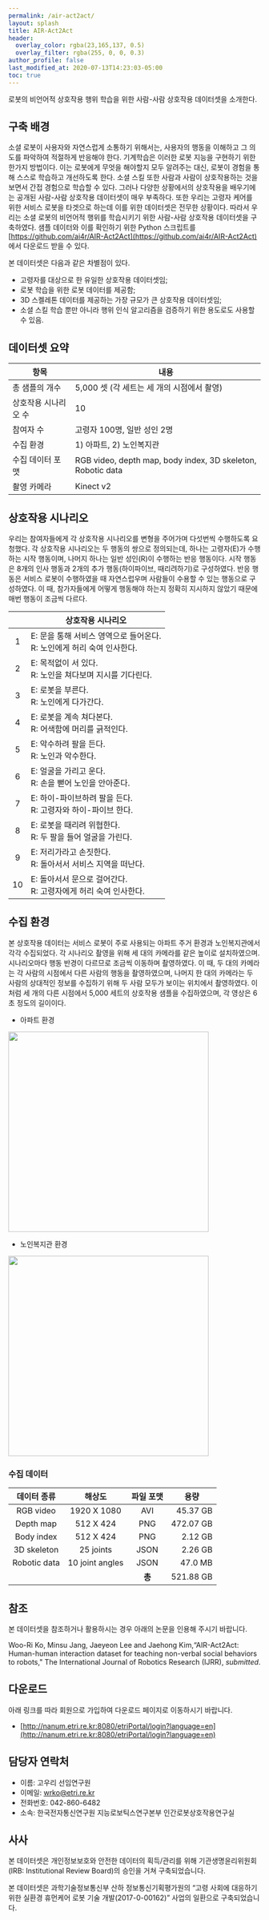 ```yaml
---
permalink: /air-act2act/
layout: splash
title: AIR-Act2Act
header:
  overlay_color: rgba(23,165,137, 0.5)
  overlay_filter: rgba(255, 0, 0, 0.3)
author_profile: false
last_modified_at: 2020-07-13T14:23:03-05:00
toc: true
---
```


로봇의 비언어적 상호작용 행위 학습을 위한 사람-사람 상호작용 데이터셋을 소개한다.

## 구축 배경

소셜 로봇이 사용자와 자연스럽게 소통하기 위해서는, 사용자의 행동을 이해하고 그 의도를 파악하여 적절하게 반응해야 한다. 기계학습은 이러한 로봇 지능을 구현하기 위한 한가지 방법이다. 이는 로봇에게 무엇을 해야할지 모두 알려주는 대신, 로봇이 경험을 통해 스스로 학습하고 개선하도록 한다. 소셜 스킬 또한 사람과 사람이 상호작용하는 것을 보면서 간접 경험으로 학습할 수 있다. 그러나 다양한 상황에서의 상호작용을 배우기에는 공개된 사람-사람 상호작용 데이터셋이 매우 부족하다. 또한 우리는 고령자 케어를 위한 서비스 로봇을 타겟으로 하는데 이를 위한 데이터셋은 전무한 상황이다. 따라서 우리는 소셜 로봇의 비언어적 행위를 학습시키기 위한 사람-사람 상호작용 데이터셋을 구축하였다. 샘플 데이터와 이를 확인하기 위한 Python 스크립트를 [https://github.com/ai4r/AIR-Act2Act](https://github.com/ai4r/AIR-Act2Act) 에서 다운로드 받을 수 있다.

본 데이터셋은 다음과 같은 차별점이 있다.

- 고령자를 대상으로 한 유일한 상호작용 데이터셋임;
- 로봇 학습을 위한 로봇 데이터를 제공함;
- 3D 스켈레톤 데이터를 제공하는 가장 규모가 큰 상호작용 데이터셋임;
- 소셜 스킬 학습 뿐만 아니라 행위 인식 알고리즘을 검증하기 위한 용도로도 사용할 수 있음.

## 데이터셋 요약

|<center>항목</center>|<center>내용</center>|
|:--- |:--- |
|총 샘플의 개수|5,000 셋 (각 세트는 세 개의 시점에서 촬영)|
|상호작용 시나리오 수|10|
|참여자 수|고령자 100명, 일반 성인 2명|
|수집 환경|1) 아파트, 2) 노인복지관|
|수집 데이터 포맷|RGB video, depth map, body index, 3D skeleton, Robotic data|
|촬영 카메라|Kinect v2|

## 상호작용 시나리오

우리는 참여자들에게 각 상호작용 시나리오를 변형을 주어가며 다섯번씩 수행하도록 요청했다. 각 상호작용 시나리오는 두 행동의 쌍으로 정의되는데, 하나는 고령자(E)가 수행하는 시작 행동이며, 나머지 하나는 일반 성인(R)이 수행하는 반응 행동이다. 시작 행동은 8개의 인사 행동과 2개의 추가 행동(하이파이브, 때리려하기)로 구성하였다. 반응 행동은 서비스 로봇이 수행하였을 때 자연스럽우며 사람들이 수용할 수 있는 행동으로 구성하였다. 이 때, 참가자들에게 어떻게 행동해야 하는지 정확히 지시하지 않았기 때문에 매번 행동이 조금씩 다르다.

||<center>상호작용 시나리오</center>|
|:---: |:--- |
|1|E: 문을 통해 서비스 영역으로 들어온다.<br>R: 노인에게 허리 숙여 인사한다.|
|2|E: 목적없이 서 있다.<br>R: 노인을 쳐다보며 지시를 기다린다.|
|3|E: 로봇을 부른다.<br>R: 노인에게 다가간다.|
|4|E: 로봇을 계속 쳐다본다.<br>R: 어색함에 머리를 긁적인다.|
|5|E: 악수하려 팔을 든다.<br>R: 노인과 악수한다.|
|6|E: 얼굴을 가리고 운다.<br>R: 손을 뻗어 노인을 안아준다.|
|7|E: 하이-파이브하려 팔을 든다.<br>R: 고령자와 하이-파이브 한다.|
|8|E: 로봇을 때리려 위협한다.<br>R: 두 팔을 들어 얼굴을 가린다.|
|9|E: 저리가라고 손짓한다.<br>R: 돌아서서 서비스 지역을 떠난다.|
|10|E: 돌아서서 문으로 걸어간다. <br>R: 고령자에게 허리 숙여 인사한다.|

## 수집 환경

본 상호작용 데이터는 서비스 로봇이 주로 사용되는 아파트 주거 환경과 노인복지관에서 각각 수집되었다. 각 시나리오 촬영을 위해 세 대의 카메라를 같은 높이로 설치하였으며. 시나리오마다 행동 반경이 다르므로 조금씩 이동하며 촬영하였다. 이 때, 두 대의 카메라는 각 사람의 시점에서 다른 사람의 행동을 촬영하였으며, 나머지 한 대의 카메라는 두 사람의 상대적인 정보를 수집하기 위해 두 사람 모두가 보이는 위치에서 촬영하였다. 이처럼 세 개의 다른 시점에서 5,000 세트의 상호작용 샘플을 수집하였으며, 각 영상은 6초 정도의 길이이다.

- 아파트 환경

<img src="http://drive.google.com/uc?export=view&id=1zw33eItZ9xfkwKcP6V6gQLWNmmpAGioT" width="400"/>

- 노인복지관 환경

<img src="http://drive.google.com/uc?export=view&id=1fpmmt8Spu6Wj4UZ83Y3h0Vk_5ZxPNqZw" width="400"/>

### 수집 데이터

|데이터 종류|해상도|파일 포맷|<center>용량</center>|
|:---: |:---: |:---: |---: |
|RGB video|1920 X 1080|AVI|45.37 GB|
|Depth map|512 X 424|PNG|472.07 GB|
|Body index|512 X 424|PNG|2.12 GB|
|3D skeleton|25 joints|JSON|2.26 GB|
|Robotic data|10 joint angles|JSON|47.0 MB|
|||**총**|521.88 GB|

## 참조

본 데이터셋을 참조하거나 활용하시는 경우 아래의 논문을 인용해 주시기 바랍니다.

Woo-Ri Ko, Minsu Jang, Jaeyeon Lee and Jaehong Kim,“AIR-Act2Act: Human-human interaction dataset for teaching non-verbal social behaviors to robots," The International Journal of Robotics Research (IJRR), *submitted*.

## 다운로드

아래 링크를 따라 회원으로 가입하여 다운로드 페이지로 이동하시기 바랍니다.
- [http://nanum.etri.re.kr:8080/etriPortal/login?language=en](http://nanum.etri.re.kr:8080/etriPortal/login?language=en)

## 담당자 연락처

- 이름: 고우리 선임연구원
- 이메일: wrko@etri.re.kr
- 전화번호: 042-860-6482
- 소속: 한국전자통신연구원 지능로보틱스연구본부 인간로봇상호작용연구실

## 사사

본 데이터셋은 개인정보보호와 안전한 데이터의 획득/관리를 위해 기관생명윤리위원회(IRB: Institutional Review Board)의 승인을 거쳐 구축되었습니다.

본 데이터셋은 과학기술정보통신부 산하 정보통신기획평가원의 “고령 사회에 대응하기 위한 실환경 휴먼케어 로봇 기술 개발(2017-0-00162)” 사업의 일환으로 구축되었습니다.

